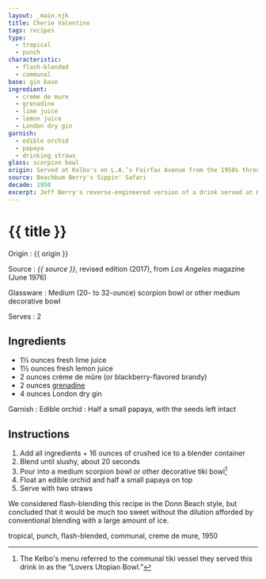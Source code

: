 ```yaml
---
layout: _main.njk
title: Cherie Valentino
tags: recipes
type:
  - tropical
  - punch
characteristic:
  - flash-blended
  - communal
base: gin base
ingredient:
  - creme de mure
  - grenadine
  - lime juice
  - lemon juice
  - London dry gin
garnish:
  - edible orchid
  - papaya
  - drinking straws
glass: scorpion bowl
origin: Served at Kelbo's on L.A.’s Fairfax Avenue from the 1950s through the 1980s. A <cite>Los Angeles</cite> magazine feature listed the ingredients, but not the proportions. Jeff Berry took a stab at recreating it, which we have adapted here.
source: Beachbum Berry's Sippin' Safari 
decade: 1950
excerpt: Jeff Berry's reverse-engineered version of a drink served at Kelbo's on L.A.’s Fairfax Avenue from the 1950s through the 1980s.
---
```


<!-- markdownlint-disable MD025 -->
# {{ title }}
<!-- markdownlint-enable MD025 -->

Origin
  : {{ origin }}

Source
  : <cite><span data-pagefind-filter="Source">{{ source }}</span></cite>, revised edition (2017), from <cite><span data-pagefind-filter="Source">Los Angeles</span></cite> magazine (June 1976)

Glassware
  : Medium (20- to 32-ounce) scorpion bowl or other medium decorative bowl

Serves
  : 2

## Ingredients

* 1&frac12; ounces fresh lime juice
* 1&frac12; ounces fresh lemon juice
* 2 ounces crème de mûre (or blackberry-flavored brandy)
* 2 ounces [grenadine](/mixes/grenadine/)
* 4 ounces London dry gin

Garnish
  : <span data-pagefind-filter="Garnish">Edible orchid</span>
  : Half a small papaya, with the seeds left intact

## Instructions

1. Add all ingredients + 16 ounces of crushed ice to a blender container
2. Blend until slushy, about 20 seconds
3. Pour into a medium scorpion bowl or other decorative tiki bowl[^1]
4. Float an edible orchid and half a small papaya on top
5. Serve with two straws

[^1]: The Kelbo's menu referred to the communal tiki vessel they served this drink in as the <q>Lovers Utopian Bowl.</q>

<tiki-callout type="note">

  We considered flash-blending this recipe in the Donn Beach style, but concluded that it would be much too sweet without the dilution afforded by conventional blending with a large amount of ice.
</tiki-callout>

<div
  class="sr-only"
  data-cat[0]="Drink"
  data-type[0]="Tropical"
  data-type[1]="Punch"
  data-char[0]="Flash-blended"
  data-char[1]="Communal"
  data-origin[0]="Kelbo’s, Los Angeles"
  data-base[0]="Gin"
  data-ingredient[0]="Crème de mûre"
  data-ingredient[1]="Brandy, blackberry-flavored"
  data-ingredient[2]="Grenadine"
  data-ingredient[3]="Lime juice"
  data-ingredient[4]="Lemon juice"
  data-ingredient[5]="Gin, London dry"
  data-pantry[0]="Edible orchid"
  data-pantry[1]="Papaya"
  data-syrup[0]="Grenadine"
  data-juice[0]="Lime juice"
  data-juice[1]="Lemon juice"
  data-liquor[0]="Crème de mûre"
  data-liquor[1]="Brandy, blackberry-flavored"
  data-liquor[2]="Gin, London dry"
  data-glass[0]="Scorpion bowl"
  data-glass[1]="Scorpion bowl, medium (20- to 32-ounce)"
  data-glass[2]="Decorative bowl"
  data-glass[3]="Decorative bowl, medium (20- to 32-ounce)"
  data-garnish[0]="Papaya half, small"
  data-decade[0]="1950"
  data-pagefind-filter="
    Category[data-cat[0]],
    Type[data-type[0]],
    Type[data-type[1]],
    Characteristic[data-char[0]],
    Characteristic[data-char[1]],
    Origin[data-origin[0]],
    Base[data-base[0]],
    Ingredient[data-ingredient[0]],
    Ingredient[data-ingredient[1]],
    Ingredient[data-ingredient[2]],
    Ingredient[data-ingredient[3]],
    Ingredient[data-ingredient[4]],
    Ingredient[data-ingredient[5]],
    Pantry[data-pantry[0]],
    Pantry[data-pantry[1]],
    Syrup[data-syrup[0]],
    Juice[data-juice[0]],
    Juice[data-juice[1]],
    Liquor[data-liquor[0]],
    Liquor[data-liquor[1]],
    Liquor[data-liquor[2]],
    Glassware[data-glass[0]],
    Glassware[data-glass[1]],
    Glassware[data-glass[2]],
    Glassware[data-glass[3]],
    Garnish[data-garnish[0]],
    Decade[data-decade[0]]
  "
>
</div>

<div class="keywords" aria-hidden>tropical, punch, flash-blended, communal, creme de mure, 1950</div>
